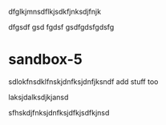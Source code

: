 dfglkjmnsdflkjsdkfjnksdjfnjk

dfgsdf
gsd
fgdsf
gsdfgdsfgdsfg

# sandbox-5
sdlokfnsdklfnskjdnfksjdnfjksndf
add stuff  too

laksjdalksdjkjansd

sfhskdjfnksjdnfksjdfkjsdfkjnsd